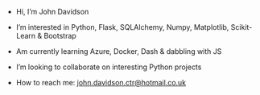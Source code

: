 * Hi, I’m John Davidson

* I’m interested in Python, Flask, SQLAlchemy, Numpy, Matplotlib, Scikit-Learn & Bootstrap

* Am currently learning Azure, Docker, Dash & dabbling with JS

* I’m looking to collaborate on interesting Python projects

* How to reach me: john.davidson.ctr@hotmail.co.uk

<!---
John-E-Davidson72/John-E-Davidson72 is a ✨ special ✨ repository because its `README.md` (this file) appears on your GitHub profile.
You can click the Preview link to take a look at your changes.
--->
